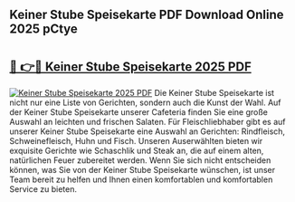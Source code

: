 ## Keiner Stube Speisekarte PDF Download Online 2025 pCtye

# <h2><a href="http://gc9appr.nevu.top/?p=Keiner+Stube+Speisekarte">🔗 👉🔴 Keiner Stube Speisekarte 2025 PDF</a></h2>

[![Keiner Stube Speisekarte 2025 PDF](https://i.imgur.com/dBaPXMq.png)](http://gc9appr.nevu.top/?p=Keiner+Stube+Speisekarte)
Die Keiner Stube Speisekarte ist nicht nur eine Liste von Gerichten, sondern auch die Kunst der Wahl. Auf der Keiner Stube Speisekarte unserer Cafeteria finden Sie eine große Auswahl an leichten und frischen Salaten. Für Fleischliebhaber gibt es auf unserer Keiner Stube Speisekarte eine Auswahl an Gerichten: Rindfleisch, Schweinefleisch, Huhn und Fisch. Unseren Auserwählten bieten wir exquisite Gerichte wie Schaschlik und Steak an, die auf einem alten, natürlichen Feuer zubereitet werden. Wenn Sie sich nicht entscheiden können, was Sie von der Keiner Stube Speisekarte wünschen, ist unser Team bereit zu helfen und Ihnen einen komfortablen und komfortablen Service zu bieten.
